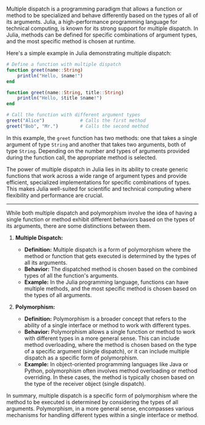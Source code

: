 Multiple dispatch is a programming paradigm that allows a function or method to be specialized and behave differently based on the types of all of its arguments. Julia, a high-performance programming language for technical computing, is known for its strong support for multiple dispatch. In Julia, methods can be defined for specific combinations of argument types, and the most specific method is chosen at runtime.

Here's a simple example in Julia demonstrating multiple dispatch:

```julia
# Define a function with multiple dispatch
function greet(name::String)
    println("Hello, $name!")
end

function greet(name::String, title::String)
    println("Hello, $title $name!")
end

# Call the function with different argument types
greet("Alice")             # Calls the first method
greet("Bob", "Mr.")        # Calls the second method
```

In this example, the `greet` function has two methods: one that takes a single argument of type `String` and another that takes two arguments, both of type `String`. Depending on the number and types of arguments provided during the function call, the appropriate method is selected.

The power of multiple dispatch in Julia lies in its ability to create generic functions that work across a wide range of argument types and provide efficient, specialized implementations for specific combinations of types. This makes Julia well-suited for scientific and technical computing where flexibility and performance are crucial.


---

While both multiple dispatch and polymorphism involve the idea of having a single function or method exhibit different behaviors based on the types of its arguments, there are some distinctions between them.

1. **Multiple Dispatch:**
   - **Definition:** Multiple dispatch is a form of polymorphism where the method or function that gets executed is determined by the types of all its arguments.
   - **Behavior:** The dispatched method is chosen based on the combined types of all the function's arguments.
   - **Example:** In the Julia programming language, functions can have multiple methods, and the most specific method is chosen based on the types of all arguments.

2. **Polymorphism:**
   - **Definition:** Polymorphism is a broader concept that refers to the ability of a single interface or method to work with different types.
   - **Behavior:** Polymorphism allows a single function or method to work with different types in a more general sense. This can include method overloading, where the method is chosen based on the type of a specific argument (single dispatch), or it can include multiple dispatch as a specific form of polymorphism.
   - **Example:** In object-oriented programming languages like Java or Python, polymorphism often involves method overloading or method overriding. In these cases, the method is typically chosen based on the type of the receiver object (single dispatch).

In summary, multiple dispatch is a specific form of polymorphism where the method to be executed is determined by considering the types of all arguments. Polymorphism, in a more general sense, encompasses various mechanisms for handling different types within a single interface or method.